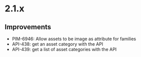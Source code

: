 # 2.1.x

## Improvements

- PIM-6946: Allow assets to be image as attribute for families
- API-438: get an asset category with the API
- API-439: get a list of asset categories with the API

